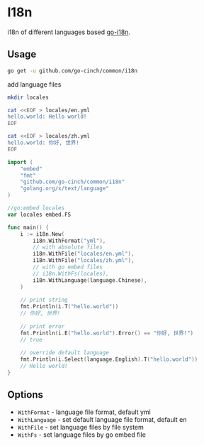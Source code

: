 # I18n

i18n of different languages based [go-i18n](https://github.com/nicksnyder/go-i18n).

## Usage

```bash
go get -u github.com/go-cinch/common/i18n
```

add language files

```bash
mkdir locales

cat <<EOF > locales/en.yml
hello.world: Hello world!
EOF

cat <<EOF > locales/zh.yml
hello.world: 你好, 世界!
EOF
```

```go
import (
    "embed"
    "fmt"
    "github.com/go-cinch/common/i18n"
    "golang.org/x/text/language"
)

//go:embed locales
var locales embed.FS

func main() {
    i := i18n.New(
        i18n.WithFormat("yml"),
        // with absolute files
        i18n.WithFile("locales/en.yml"),
        i18n.WithFile("locales/zh.yml"),
        // with go embed files
        // i18n.WithFs(locales),
        i18n.WithLanguage(language.Chinese),
    )
    
    // print string
    fmt.Println(i.T("hello.world"))
    // 你好, 世界!
    
    // print error
    fmt.Println(i.E("hello.world").Error() == "你好, 世界!")
    // true
    
    // override default language
    fmt.Println(i.Select(language.English).T("hello.world"))
    // Hello world!
}
```

## Options

- `WithFormat` - language file format, default yml
- `WithLanguage` - set default language file format, default en
- `WithFile` - set language files by file system
- `WithFs` - set language files by go embed file
